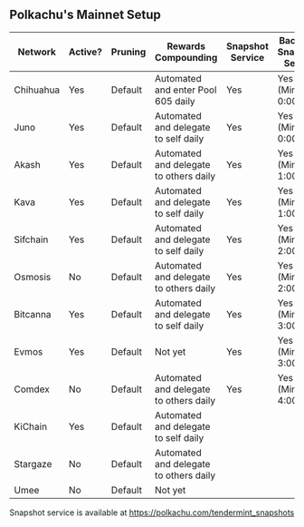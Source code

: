 ## Polkachu's Mainnet Setup

| Network   | Active? | Pruning | Rewards Compounding                    | Snapshot Service | Backup / Snapshot Server | PRC Server |
| --------- | ------- | ------- | -------------------------------------- | ---------------- | ------------------------ | ---------- |
| Chihuahua | Yes     | Default | Automated and enter Pool 605 daily     | Yes              | Yes (Minio1: 0:00)       |            |
| Juno      | Yes     | Default | Automated and delegate to self daily   | Yes              | Yes (Minio2: 0:00)       |            |
| Akash     | Yes     | Default | Automated and delegate to others daily | Yes              | Yes (Minio1: 1:00)       |            |
| Kava      | Yes     | Default | Automated and delegate to self daily   | Yes              | Yes (Minio2: 1:00)       |            |
| Sifchain  | Yes     | Default | Automated and delegate to self daily   | Yes              | Yes (Minio1: 2:00)       |            |
| Osmosis   | No      | Default | Automated and delegate to others daily | Yes              | Yes (Minio2: 2:00)       |            |
| Bitcanna  | Yes     | Default | Automated and delegate to self daily   | Yes              | Yes (Minio1: 3:00)       |            |
| Evmos     | Yes     | Default | Not yet                                | Yes              | Yes (Minio2: 3:00)       |            |
| Comdex    | No      | Default | Automated and delegate to others daily | Yes              | Yes (Minio1: 4:00)       |            |
| KiChain   | Yes     | Default | Automated and delegate to self daily   |                  |                          |            |
| Stargaze  | No      | Default | Automated and delegate to others daily |                  |                          |            |
| Umee      | No      | Default | Not yet                                |                  |                          |            |

Snapshot service is available at https://polkachu.com/tendermint_snapshots
